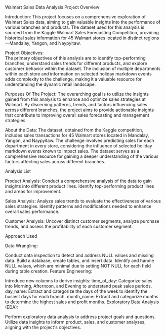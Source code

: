 Walmart Sales Data Analysis Project Overview

Introduction:
This project focuses on a comprehensive exploration of Walmart Sales data, aiming to gain valuable insights into the performance of various branches and products. The dataset used for this analysis is sourced from the Kaggle Walmart Sales Forecasting Competition, providing historical sales information for 45 Walmart stores located in distinct regions—Mandalay, Yangon, and Naypyitaw.

Project Objectives:   
The primary objectives of this analysis are to identify top-performing branches, understand sales trends for different products, and explore customer behavior within the dataset. The inclusion of multiple departments within each store and information on selected holiday markdown events adds complexity to the challenge, making it a valuable resource for understanding the dynamic retail landscape.

Purposes Of The Project:
The overarching goal is to utilize the insights gained from this analysis to enhance and optimize sales strategies at Walmart. By discerning patterns, trends, and factors influencing sales across different branches, the project aims to provide actionable insights that contribute to improving overall sales forecasting and management strategies.

About the Data:
The dataset, obtained from the Kaggle competition, includes sales transactions for 45 Walmart stores located in Mandalay, Yangon, and Naypyitaw. The challenge involves predicting sales for each department in every store, considering the influence of selected holiday markdown events known to impact sales. The dataset serves as a comprehensive resource for gaining a deeper understanding of the various factors affecting sales across different branches.


Analysis List

Product Analysis:
Conduct a comprehensive analysis of the data to gain insights into different product lines. Identify top-performing product lines and areas for improvement.

Sales Analysis:
Analyze sales trends to evaluate the effectiveness of various sales strategies. Identify patterns and modifications needed to enhance overall sales performance.

Customer Analysis:
Uncover distinct customer segments, analyze purchase trends, and assess the profitability of each customer segment.

Approach Used

Data Wrangling:

Conduct data inspection to detect and address NULL values and missing data.
Build a database, create tables, and insert data.
Identify and handle NULL values, which are minimal due to setting NOT NULL for each field during table creation.
Feature Engineering:

Introduce new columns to derive insights:
time_of_day: Categorize sales into Morning, Afternoon, and Evening to understand peak sales periods.
day_name: Extract and categorize the days of the week to identify the busiest days for each branch.
month_name: Extract and categorize months to determine the highest sales and profit months.
Exploratory Data Analysis (EDA):

Perform exploratory data analysis to address project goals and questions.
Utilize data insights to inform product, sales, and customer analyses, aligning with the project's objectives.



